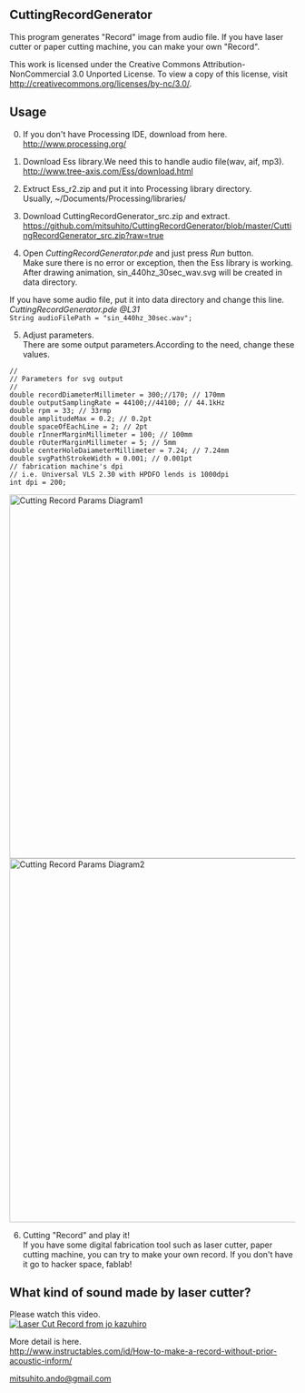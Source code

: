 CuttingRecordGenerator
----------------------
This program generates "Record" image from audio file. If you have laser cutter or paper cutting machine, you can  make your own "Record".  

This work is licensed under the Creative Commons Attribution-NonCommercial 3.0 Unported License. To view a copy of this license, visit http://creativecommons.org/licenses/by-nc/3.0/.  


Usage
-----
0. If you don't have Processing IDE, download from here.  
  http://www.processing.org/  

1. Download Ess library.We need this to handle audio file(wav, aif, mp3).  
  http://www.tree-axis.com/Ess/download.html  

2. Extruct Ess_r2.zip and put it into Processing library directory.  
  Usually, ~/Documents/Processing/libraries/  

3. Download CuttingRecordGenerator_src.zip and extract.  
  https://github.com/mitsuhito/CuttingRecordGenerator/blob/master/CuttingRecordGenerator_src.zip?raw=true  

4. Open *CuttingRecordGenerator.pde* and just press *Run* button.  
  Make sure there is no error or exception, then the Ess library is working.  
  After drawing animation, sin_440hz_30sec_wav.svg will be created in data directory.  

  If you have some audio file, put it into data directory and change this line.  
    *CuttingRecordGenerator.pde @L31*  
     `String audioFilePath = "sin_440hz_30sec.wav";`  

5. Adjust parameters.  
  There are some output parameters.According to the need, change these values.

  ```
//
// Parameters for svg output
//
double recordDiameterMillimeter = 300;//170; // 170mm
double outputSamplingRate = 44100;//44100; // 44.1kHz
double rpm = 33; // 33rmp
double amplitudeMax = 0.2; // 0.2pt
double spaceOfEachLine = 2; // 2pt
double rInnerMarginMillimeter = 100; // 100mm
double rOuterMarginMillimeter = 5; // 5mm
double centerHoleDaiameterMillimeter = 7.24; // 7.24mm
double svgPathStrokeWidth = 0.001; // 0.001pt
// fabrication machine's dpi
// i.e. Universal VLS 2.30 with HPDFO lends is 1000dpi
int dpi = 200;
  ```
  <img alt="Cutting Record Params Diagram1" src="https://raw.github.com/mitsuhito/CuttingRecordGenerator/master/cuttingrecord_param_diagram1.png" width="640px"/>
  <img alt="Cutting Record Params Diagram2" src="https://raw.github.com/mitsuhito/CuttingRecordGenerator/master/cuttingrecord_param_diagram2.png" width="640px"/>

6. Cutting "Record" and play it!  
  If you have some digital fabrication tool such as laser cutter, paper cutting machine, you can try to make your own record. If you don't have it go to hacker space, fablab!  


What kind of sound made by laser cutter?
----------------------------------------
Please watch this video.  
  <a href="http://vimeo.com/58682203" target="_blank"><img src="http://b.vimeocdn.com/ts/407/464/407464338_640.jpg" alt="Laser Cut Record from jo kazuhiro"/></a>

More detail is here.  
 http://www.instructables.com/id/How-to-make-a-record-without-prior-acoustic-inform/  


mitsuhito.ando@gmail.com  
